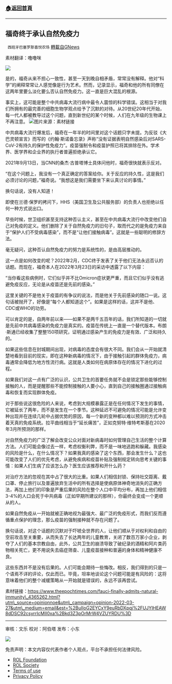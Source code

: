 ###  [:house:返回首頁](https://github.com/ourhimalayas/txt)
---


## 福奇终于承认自然免疫力
` 西班牙巴塞罗那喜悦农场` [轉載自GNews](https://gnews.org/zh-hans/2247267/)

素材翻译：噜噜咪

![](https://assets.gnews.org/wp-content/uploads/2022/03/xin_png.001-2-23-edited.jpg)

是的，福奇从来不担心一致性，甚至一天到晚自相矛盾，常常没有解释。他对“科学”的阐释常常让人感觉像是行为艺术。然而，记录显示，福奇和他的所有同僚在这两年里要么淡化要么否认自然免疫力。这一直是巨大混乱的根源。

事实上，这可能是整个中共病毒大流行病中最令人震惊的科学错误。这相当于对我们所拥有的最完善的细胞生物学观点给予了沉默的对待。从20世纪20年代开始，每一代人都被教导过这个问题，直到新世纪的某个时候，人们在九年级的生物课上不再注意。
![](https://assets.gnews.org/wp-content/uploads/2022/03/image-3430.png)图片来源：素材链接



中共病毒大流行爆发后，福奇在一年半的时间里对这个话题只字未提。为反驳《大巴灵顿宣言》而写的《约翰·斯诺备忘录》声称“没有证据表明自然感染后对SARS-CoV-2有持久的保护性免疫力”。疫苗强制令和疫苗护照已将其排除在外。学术界、医学界和企业界的执行者普遍拒绝承认它。

2021年9月13日，当CNN的桑杰·古普塔博士具体问他时，福奇很快就表示反对。

“在这个问题上，我没有一个真正确定的答案给你。关于反应的持久性，这是我们必须讨论的问题，”福奇说。“我想这是我们需要坐下来认真讨论的事情。”

换句话说，没有人知道！

即使在兰德·保罗的拷问下，HHS（美国卫生及公共服务部）的负责人也拒绝以任何一种方式说出口。

早些时候，世卫组织甚至支持这种否认主义，甚至在中共病毒大流行中改变他们自己对免疫的定义。他们删除了关于自然免疫力的旧句子，取而代之的是免疫力来自于“保护人们不受病毒感染”，而不是“让他们接触病毒”。这就是一些聪明的修辞方法。

毫无疑问，这种否认自然免疫力的努力是系统性的，是由高层推动的。

这一点是如何改变的呢？2022年2月，CDC终于发表了关于他们无法永远否认的话题。而现在，福奇本人在2022年3月23日的采访中透露了以下内容：

“当你看这些病例时，它们似乎并不比Omicron症状更严重，而且它们似乎没有逃避免疫反应，无论是从疫苗还是先前的感染。”

这里关键的不是他关于疫苗的有争议的说法，而是他关于先前感染的随口一说。这句话被抛开了，好像是“每个人都知道这个”。如果是这样的话，这并不是他、CDC或WHO的功劳。

可以肯定的是，自两年前以来——如果不是两千五百年的话，我们所知道的一切就是先前中共病毒感染的免疫力是真实的。疫苗在传统上一直是一个替代版本。布朗·斯通已经收集了整整150项研究，证明通过感染产生的免疫力是有效、广泛和持久的。

如果这些信息在封城期间出现，对病毒的态度会有很大不同。我们会从一开始就清楚地看到目前的现实，即在这种新病毒的情况下，由于接触引起的群体免疫力，病毒通常会降低为地方性流行病。这就是人类如何在病原体存在的情况下进化的过程。

如果我们对这一点有广泛的认识，公共卫生的首要任务就不会是锁定那些能够控制接触的人，而是提醒那些不能控制接触的人要小心，直到自己的接触圈通过接触病毒和恢复而实现群体免疫。

对于那些说这很危险的人来说，考虑到大规模暴露正是在任何情况下发生的事情，它被延长了两年，而不是发生在一个季节。这种延迟不可避免的情况可能是允许变种出现并在连续几轮中占据优势的原因，每一个新的变种都以难以预测的方式冲击着天真的免疫系统。拉平曲线相当于“延长痛苦”，正如克努特·维特考斯基在2020年3月所预测的那样。

对自然免疫力的广泛了解会改变公众对面对新病毒时如何管理自己生活的整个计算方法。人们可能会像过去一样，考虑权衡利弊，而不是一味地逃跑和躲藏。我感染的风险是什么，在什么情况下？如果我真的感染了这个东西，那会发生什么？这也可能改变了人们的优先考虑，从避免疾病和疫苗补贴及强制规定转向思考关键的事情：如果人们生病了应该怎么办？医生应该推荐和开什么药？

对治疗方法的忽视在其中占了很大的比重。如果人们相信封锁、保持社交距离、戴口罩、停止旅行以及普遍放弃生活中的所有选择是使病原体神奇地消失的正确方法，再加上他们的印象是严重后果的风险在整个人口中平均分布，再加上他们相信3-4%的人口会死于中共病毒（正如早期所建议的那样），你最终会变成一个更顺从的人。

如果自然免疫从一开始就被正确地视为最强大、最广泛的免疫形式，而我们反而遵循重点保护的理念，那么疫苗的强制接种就不存在问题了。

换句话说，对这个话题的沉默对于吓唬全世界的人，让他们顺从于对权利和自由的空前攻击至关重要，从而失去了长达两年的儿童教育，关闭了数百万家小企业，剥夺了人们的基本宗教自由，此外，公共卫生的崩溃导致了破纪录的酒精和阿片类药物相关死亡，更不用说失去癌症筛查、儿童疫苗接种和普遍的身体和精神健康不良。

这些东西并不是没有后果的。人们可能会期待一些悔改。相反，我们得到的只是一个语焉不详的评论，仅此而已。毕竟，坦率地谈论这个问题可能是有风险的：这将意味着他们的整个减缓策略从一开始就是错误的，永远不该再尝试。

素材链接：https://www.theepochtimes.com/fauci-finally-admits-natural-immunity\_4365262.html?utm\_source=opinionnoe&utm\_campaign=opinion-2022-03-27&utm\_medium=email&est=%2BuIIoG2EYCxY9euRbDXpqj%2FUJYlHEAW8dDSC92csyrrIcMII0xa%2Bkd3Z3pOrMrW4VZUYRDU%3D

* * *

审核：文乐
校对：阿伯塔
发布：小东

![](https://assets.gnews.org/wp-content/uploads/2022/03/西喜-14-19-1.jpeg)

 

免责声明：本文内容仅代表作者个人观点，平台不承担任何法律风险。

- [ROL Foundation](https://rolfoundation.org/)
- [ROL Society](https://rolsociety.org/)
- [Terms of use](https://gnews.org/terms-of-use-3/)
- [Privacy Policy](https://gnews.org/privacy-policy/)
